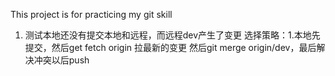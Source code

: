 This project is for practicing my git skill

1. 测试本地还没有提交本地和远程，而远程dev产生了变更
   选择策略：1.本地先提交，然后get fetch origin 拉最新的变更 然后git merge origin/dev，最后解决冲突以后push